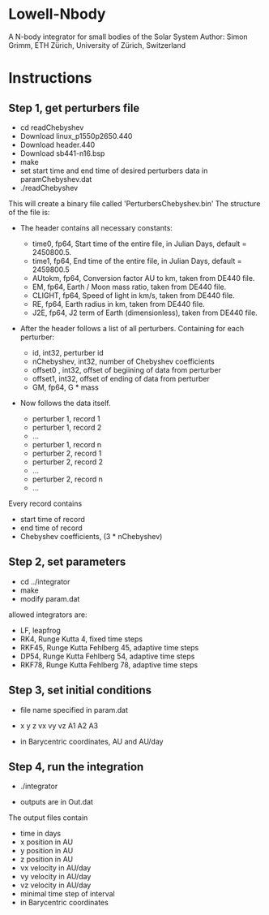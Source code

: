 # Lowell-Nbody

A N-body integrator for small bodies of the Solar System
Author: Simon Grimm, ETH Zürich, University of Zürich, Switzerland


# Instructions #

## Step 1, get perturbers file ##

- cd readChebyshev
- Download linux_p1550p2650.440 
- Download header.440
- Download sb441-n16.bsp
- make
- set start time and end time of desired perturbers data in paramChebyshev.dat
- ./readChebyshev


This will create a binary file called 'PerturbersChebyshev.bin'
The structure of the file is:

- The header contains all necessary constants:

  - time0,   fp64, Start time of the entire file, in Julian Days, default = 2450800.5. 
  - time1,   fp64, End time of the entire file, in Julian Days, default = 2459800.5
  - AUtokm,  fp64, Conversion factor AU to km, taken from DE440 file.
  - EM,      fp64, Earth / Moon mass ratio, taken from DE440 file.
  - CLIGHT,  fp64, Speed of light in km/s, taken from DE440 file.
  - RE,      fp64, Earth radius in km, taken from DE440 file.
  - J2E,     fp64, J2 term of Earth (dimensionless), taken from DE440 file.

- After the header follows a list of all perturbers. Containing for each perturber:

  - id,         int32, perturber id
  - nChebyshev, int32, number of Chebyshev coefficients
  - offset0 ,   int32, offset of begiining of data from perturber
  - offset1,    int32, offset of ending of data from perturber
  - GM,         fp64,  G * mass 

- Now follows the data itself. 

  - perturber 1, record 1
  - perturber 1, record 2
  - ...
  - perturber 1, record n
  - perturber 2, record 1
  - perturber 2, record 2
  - ...
  - perturber 2, record n
  - ...

Every record contains

  - start time of record
  - end time of record
  - Chebyshev coefficients, (3 * nChebyshev)


## Step 2, set parameters ##

- cd ../integrator
- make
- modify param.dat


allowed integrators are:

- LF, leapfrog 
- RK4, Runge Kutta 4, fixed time steps
- RKF45, Runge Kutta Fehlberg 45, adaptive time steps
- DP54, Runge Kutta Fehlberg 54, adaptive time steps
- RKF78, Runge Kutta Fehlberg 78, adaptive time steps

## Step 3, set initial conditions ##

- file name specified in param.dat

- x y z vx vy vz A1 A2 A3
- in Barycentric coordinates, AU and AU/day

## Step 4, run the integration ##

- ./integrator

- outputs are in Out.dat

The output files contain 
- time in days
- x position in AU
- y position in AU
- z position in AU
- vx velocity in AU/day
- vy velocity in AU/day
- vz velocity in AU/day
- minimal time step of interval
- in Barycentric coordinates

<!---
## Step 5 compare the results with JPL ##
- combine the output files with

cat Out* > out< name >_h.dat

e.g. cat Out* > outIcarus_h.dat

-run python3 compare.py < name > > diff< name >.dat

e.g. python3 compare.py Icarus > diffIcarus.dat

This produces a file with the difference between the real positions from JPL and the integration.
The file contains two columns:
-- time in day
-- difference in meters
-->

